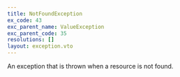 ```yaml
---
title: NotFoundException
ex_code: 43
exc_parent_name: ValueException
exc_parent_code: 35
resolutions: []
layout: exception.vto
---
```

An exception that is thrown when a resource is not found.
